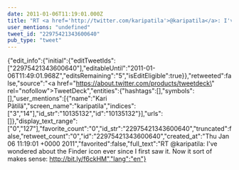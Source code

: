 ```yaml
---
date: 2011-01-06T11:19:01.000Z
title: "RT <a href='http://twitter.com/karipatila'>@karipatila</a>: I've wondered about the Finder icon ever since I first saw it. Now it sort of makes sense: http://bit.ly/f6ckHM″"
user_mentions: "undefined"
tweet_id: "22975421343600640"
pub_type: "tweet"
---
```

{"edit_info":{"initial":{"editTweetIds":["22975421343600640"],"editableUntil":"2011-01-06T11:49:01.968Z","editsRemaining":"5","isEditEligible":true}},"retweeted":false,"source":"<a href=\"https://about.twitter.com/products/tweetdeck\" rel=\"nofollow\">TweetDeck</a>","entities":{"hashtags":[],"symbols":[],"user_mentions":[{"name":"Kari Pätilä","screen_name":"karipatila","indices":["3","14"],"id_str":"10135132","id":"10135132"}],"urls":[]},"display_text_range":["0","127"],"favorite_count":"0","id_str":"22975421343600640","truncated":false,"retweet_count":"0","id":"22975421343600640","created_at":"Thu Jan 06 11:19:01 +0000 2011","favorited":false,"full_text":"RT @karipatila: I've wondered about the Finder icon ever since I first saw it. Now it sort of makes sense: http://bit.ly/f6ckHM","lang":"en"}
